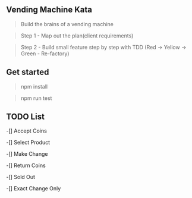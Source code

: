 

## Vending Machine Kata

> Build the brains of a vending machine

> Step 1 - Map out the plan(client requirements)

> Step 2 - Build small feature step by step with TDD (Red -> Yellow -> Green - Re-factory)

## Get started

> npm install

> npm run test


## TODO List

-[] Accept Coins

-[] Select Product

-[] Make Change

-[] Return Coins

-[] Sold Out

-[] Exact Change Only
